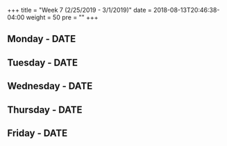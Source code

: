 +++
title = "Week 7 (2/25/2019 - 3/1/2019)"
date = 2018-08-13T20:46:38-04:00
weight = 50
pre = "<b></b>"
+++

## Monday - DATE

## Tuesday - DATE

## Wednesday - DATE

## Thursday - DATE

## Friday - DATE